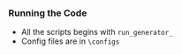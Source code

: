 ### Running the Code
- All the scripts begins with `run_generator_`
- Config files are in `\configs`